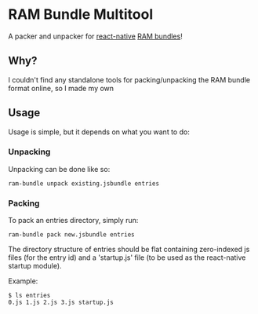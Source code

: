 # RAM Bundle Multitool

A packer and unpacker for [react-native](https://reactnative.dev) [RAM bundles](https://reactnative.dev/docs/ram-bundles-inline-requires)!

## Why?
I couldn't find any standalone tools for packing/unpacking the RAM bundle format online, so I made my own

## Usage

Usage is simple, but it depends on what you want to do:
### Unpacking
Unpacking can be done like so:

```
ram-bundle unpack existing.jsbundle entries
```

### Packing
To pack an entries directory, simply run:

```
ram-bundle pack new.jsbundle entries
```

The directory structure of entries should be flat containing zero-indexed js files (for the entry id) and a 'startup.js' file (to be used as the react-native startup module).

Example:
```
$ ls entries
0.js 1.js 2.js 3.js startup.js
```
